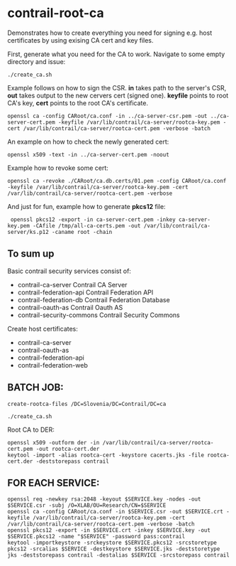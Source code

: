 contrail-root-ca
================

Demonstrates how to create everything you need for signing e.g. host certificates by using exising CA cert and key files.

First, generate what you need for the CA to work. Navigate to some empty directory and issue:
```
./create_ca.sh
```

Example follows on how to sign the CSR. **in** takes path to the server's CSR, **out** takes output to the new cervers cert (signed one). **keyfile** points to root CA's key, **cert** points to the root CA's certificate.
```
openssl ca -config CARoot/ca.conf -in ../ca-server-csr.pem -out ../ca-server-cert.pem -keyfile /var/lib/contrail/ca-server/rootca-key.pem -cert /var/lib/contrail/ca-server/rootca-cert.pem -verbose -batch
```

An example on how to check the newly generated cert:
```
openssl x509 -text -in ../ca-server-cert.pem -noout
```

Example how to revoke some cert:
```
openssl ca -revoke ./CARoot/ca.db.certs/01.pem -config CARoot/ca.conf -keyfile /var/lib/contrail/ca-server/rootca-key.pem -cert /var/lib/contrail/ca-server/rootca-cert.pem -verbose
```

And just for fun, example how to generate **pkcs12** file:
```
 openssl pkcs12 -export -in ca-server-cert.pem -inkey ca-server-key.pem -CAfile /tmp/all-ca-certs.pem -out /var/lib/contrail/ca-server/ks.p12 -caname root -chain
```

To sum up
----
Basic contrail security services consist of:

* contrail-ca-server Contrail CA Server
* contrail-federation-api Contrail Federation API
* contrail-federation-db Contrail Federation Database
* contrail-oauth-as Contrail Oauth AS
* contrail-security-commons Contrail Security Commons

Create host certificates:
* contrail-ca-server
* contrail-oauth-as
* contrail-federation-api
* contrail-federation-web

BATCH JOB:
----------
```
create-rootca-files /DC=Slovenia/DC=Contrail/DC=ca
```
```
./create_ca.sh
```

Root CA to DER:
```
openssl x509 -outform der -in /var/lib/contrail/ca-server/rootca-cert.pem -out rootca-cert.der
keytool -import -alias rootca-cert -keystore cacerts.jks -file rootca-cert.der -deststorepass contrail
```

FOR EACH SERVICE:
----------
```
openssl req -newkey rsa:2048 -keyout $SERVICE.key -nodes -out $SERVICE.csr -subj /O=XLAB/OU=Research/CN=$SERVICE
openssl ca -config CARoot/ca.conf -in $SERVICE.csr -out $SERVICE.crt -keyfile /var/lib/contrail/ca-server/rootca-key.pem -cert /var/lib/contrail/ca-server/rootca-cert.pem -verbose -batch
openssl pkcs12 -export -in $SERVICE.crt -inkey $SERVICE.key -out $SERVICE.pkcs12 -name "$SERVICE" -password pass:contrail
keytool -importkeystore -srckeystore $SERVICE.pkcs12 -srcstoretype pkcs12 -srcalias $SERVICE -destkeystore $SERVICE.jks -deststoretype jks -deststorepass contrail -destalias $SERVICE -srcstorepass contrail
```
